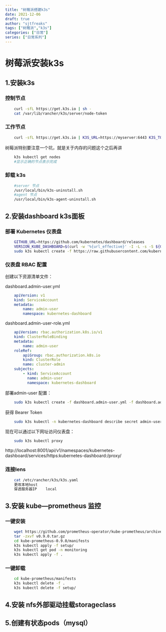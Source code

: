 ```yaml
---
title: "树莓派搭建k3s"
date: 2021-12-06
draft: true
author: "sjtfreaks"
tags: ["树莓派","k3s"]
categories: ["日常"]
series: ["日常系列"]
---
```


# 树莓派安装k3s
## 1.安装k3s
### 控制节点  
```sh
    curl -sfL https://get.k3s.io | sh -
    cat /var/lib/rancher/k3s/server/node-token
```
### 工作节点  
```sh
    curl -sfL https://get.k3s.io | K3S_URL=https://myserver:6443 K3S_TOKEN=mynodetoken sh -
```
树莓派特别要注意一个坑，就是关于内存的问题这个之后再讲  
```sh
    k3s kubectl get nodes
    #显示正确的节点表示完成
``` 
### 卸载 k3s  
```sh
    #server 节点
    /usr/local/bin/k3s-uninstall.sh
    #agent 节点
    /usr/local/bin/k3s-agent-uninstall.sh
```
## 2.安装dashboard k3s面板
### 部署 Kubernetes 仪表盘  
```sh
    GITHUB_URL=https://github.com/kubernetes/dashboard/releases
    VERSION_KUBE_DASHBOARD=$(curl -w '%{url_effective}' -I -L -s -S ${GITHUB_URL}/latest -o /dev/null | sed -e 's|.*/||')
    sudo k3s kubectl create -f https://raw.githubusercontent.com/kubernetes/dashboard/${VERSION_KUBE_DASHBOARD}/aio/deploy/recommended.yaml
```
### 仪表盘 RBAC 配置
创建以下资源清单文件：  

dashboard.admin-user.yml  
```yaml
    apiVersion: v1
    kind: ServiceAccount
    metadata:
        name: admin-user
        namespace: kubernetes-dashboard
```
dashboard.admin-user-role.yml  
```yaml
    apiVersion: rbac.authorization.k8s.io/v1
    kind: ClusterRoleBinding
    metadata:
        name: admin-user
    roleRef:
        apiGroup: rbac.authorization.k8s.io
        kind: ClusterRole
        name: cluster-admin
    subjects:
        - kind: ServiceAccount
          name: admin-user
          namespace: kubernetes-dashboard
``` 
部署admin-user 配置：  
```sh
    sudo k3s kubectl create -f dashboard.admin-user.yml -f dashboard.admin-user-role.yml
```
获得 Bearer Token  
```sh
    sudo k3s kubectl -n kubernetes-dashboard describe secret admin-user-token | grep '^token'
```
现在可以通过以下网址访问仪表盘： 
```sh
    sudo k3s kubectl proxy
```
  
http://localhost:8001/api/v1/namespaces/kubernetes-dashboard/services/https:kubernetes-dashboard:/proxy/

### 连接lens 
```sh
    cat /etc/rancher/k3s/k3s.yaml
    更改本地host
    穿透服务器IP    local
```     
    

## 3.安装 kube—prometheus 监控
### 一键安装
```sh
    wget https://github.com/prometheus-operator/kube-prometheus/archive/refs/tags/v0.9.0.tar.gz
    tar -zxvf v0.9.0.tar.gz
    cd kube-prometheus-0.9.0/manifests
    k3s kubectl apply -f setup/
    k3s kubectl get pod -n monitoring
    k3s kubectl apply -f .
```
  
### 一键卸载
```sh
    cd kube-prometheus/manifests
    k3s kubectl delete -f .
    k3s kubectl delete -f setup/
```
## 4.安装 nfs外部驱动挂载storageclass

## 5.创建有状态pods（mysql）
